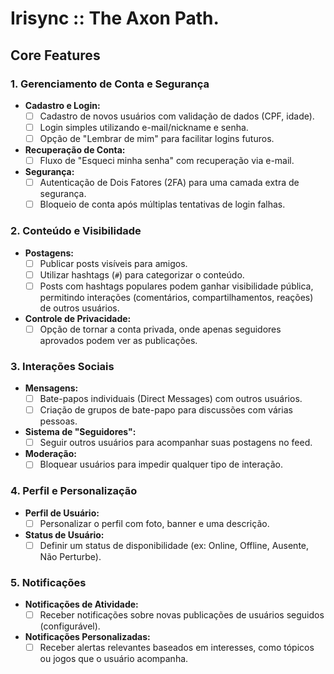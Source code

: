 # Irisync :: The Axon Path.

## Core Features

### 1. Gerenciamento de Conta e Segurança

- **Cadastro e Login:**
    - [ ] Cadastro de novos usuários com validação de dados (CPF, idade).
    - [ ] Login simples utilizando e-mail/nickname e senha.
    - [ ] Opção de "Lembrar de mim" para facilitar logins futuros.
- **Recuperação de Conta:**
    - [ ] Fluxo de "Esqueci minha senha" com recuperação via e-mail.
- **Segurança:**
    - [ ] Autenticação de Dois Fatores (2FA) para uma camada extra de segurança.
    - [ ] Bloqueio de conta após múltiplas tentativas de login falhas.

### 2. Conteúdo e Visibilidade

- **Postagens:**
    - [ ] Publicar posts visíveis para amigos.
    - [ ] Utilizar hashtags (`#`) para categorizar o conteúdo.
    - [ ] Posts com hashtags populares podem ganhar visibilidade pública, permitindo interações (comentários, compartilhamentos, reações) de outros usuários.
- **Controle de Privacidade:**
    - [ ] Opção de tornar a conta privada, onde apenas seguidores aprovados podem ver as publicações.

### 3. Interações Sociais

- **Mensagens:**
    - [ ] Bate-papos individuais (Direct Messages) com outros usuários.
    - [ ] Criação de grupos de bate-papo para discussões com várias pessoas.
- **Sistema de "Seguidores":**
    - [ ] Seguir outros usuários para acompanhar suas postagens no feed.
- **Moderação:**
    - [ ] Bloquear usuários para impedir qualquer tipo de interação.

### 4. Perfil e Personalização

- **Perfil de Usuário:**
    - [ ] Personalizar o perfil com foto, banner e uma descrição.
- **Status de Usuário:**
    - [ ] Definir um status de disponibilidade (ex: Online, Offline, Ausente, Não Perturbe).

### 5. Notificações

- **Notificações de Atividade:**
    - [ ] Receber notificações sobre novas publicações de usuários seguidos (configurável).
- **Notificações Personalizadas:**
    - [ ] Receber alertas relevantes baseados em interesses, como tópicos ou jogos que o usuário acompanha.
